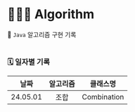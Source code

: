 # 👩🏻‍💻 Algorithm

📌 `Java` 알고리즘 구현 기록 
<br><br>

### 🗓️ 일자별 기록
|날짜|알고리즘|클래스명|
|:----------:|:----------:|:----------:|
|24.05.01|조합|Combination|
